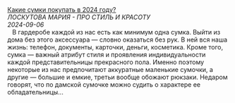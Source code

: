 <!--2024-09-07 14:00:02-->
<div class="yb">
  <a class="nodecor" href="/posts.html?dzen/kakie_sumki_pokupat_v_2024_godu">
    <img class="preview" src="https://avatars.dzeninfra.ru/get-zen_doc/271828/pub_66caec6a1bfd285b0bd412c4_66caf990b8c9e43ea2609fd8/smart_crop_344x194" align="middle" alt="">
  </a>
  <div class="inlbl text">
    <a class="nodecor" href="https://dzen.ru/a/Zsrsahv9KFsL1BLE?from=feed&utm_referrer=https%3A%2F%2Fzen.yandex.com&integration=site_desktop&place=export&secdata=CNSV4NKcMiCUAVCWCWoFAZQBdSyQAQA%3D&clid=300&rid=2301357735.1122.1725721202939.36624&referrer_clid=300&">Какие сумки покупать в 2024 году?</a><br>
    <i class="smaller2">ЛОСКУТОВА МАРИЯ - ПРО СТИЛЬ И КРАСОТУ</i><br>
    <i class="smaller3">2024-09-06</i>
  </div>
</div>
<div class="large">
  <div class="smaller hspace">&ensp; В гардеробе каждой из нас есть как минимум одна сумка. Выйти из дома без этого аксессуара — словно оказаться без рук. В ней вся наша жизнь: телефон, документы, карточки, деньги, косметика. Кроме того, сумка — важный атрибут стиля и проявления индивидуальности каждой представительницы прекрасного пола. Именно поэтому некоторые из нас предпочитают аккуратные маленькие сумочки, а другие — большие и емкие, третьи вообще обожают рюкзаки. Недаром говорят, что по дамской сумочке можно судить о характере ее обладательницы...</div>
</div>
